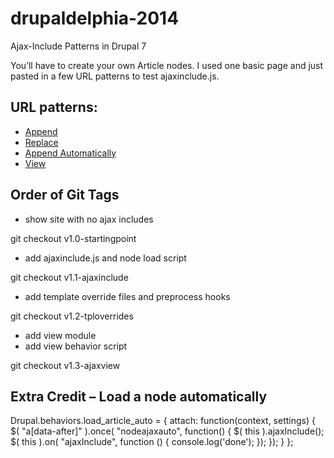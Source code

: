 drupaldelphia-2014
==================

Ajax-Include Patterns in Drupal 7

You’ll have to create your own Article nodes. I used one basic page and just pasted in a few URL patterns to test ajaxinclude.js.

## URL patterns:

<ul>
<li><a data-interaction data-after="/node/1?is_ajax=1" href="/node/1">Append</a></li>
<li><a data-interaction data-replace="/node/3?is_ajax=1" href="/node/3">Replace</a></li>
<li><a data-after="/node/1?is_ajax=1" href="/node/1">Append Automatically</a></li>
<li><a data-views href="/articles">View</a></li>
</ul>

## Order of Git Tags

* show site with no ajax includes

git checkout v1.0-startingpoint

* add ajaxinclude.js and node load script

git checkout v1.1-ajaxinclude

* add template override files and preprocess hooks

git checkout v1.2-tploverrides

* add view module
* add view behavior script

git checkout v1.3-ajaxview

## Extra Credit – Load a node automatically

Drupal.behaviors.load_article_auto = {
  attach: function(context, settings) {
    $( "a[data-after]" ).once( "nodeajaxauto", function() {
      $( this ).ajaxInclude();
      $( this ).on( "ajaxInclude", function () {
        console.log('done');
      });
    });
  }
};
